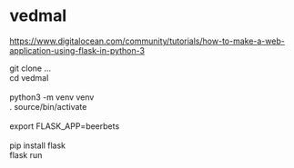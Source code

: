 # vedmal

https://www.digitalocean.com/community/tutorials/how-to-make-a-web-application-using-flask-in-python-3

git clone ... <br>
cd vedmal <br>
<br>
python3 -m venv venv <br>
. source/bin/activate <br>
<br>
export FLASK_APP=beerbets <br>
<br>
pip install flask <br>
flask run
